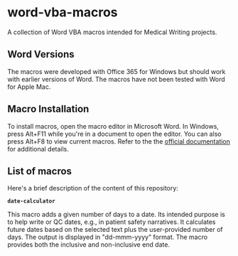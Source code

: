 # word-vba-macros
A collection of Word VBA macros intended for Medical Writing projects.

## Word Versions
The macros were developed with Office 365 for Windows but should work with earlier versions of Word. The macros have not been tested with Word for Apple Mac.

## Macro Installation
To install macros, open the macro editor in Microsoft Word. In Windows, press Alt+F11 while you're in a document to open the editor. You can also press Alt+F8 to view current macros. Refer to the the [official documentation](https://support.microsoft.com/en-us/office/create-or-run-a-macro-c6b99036-905c-49a6-818a-dfb98b7c3c9c) for additional details.

## List of macros
Here's a brief description of the content of this repository:

**`date-calculator`**

This macro adds a given number of days to a date. Its intended purpose is to help write or QC dates, e.g., in patient safety narratives. It calculates future dates based on the selected text plus the user-provided number of days. The output is displayed in "dd-mmm-yyyy" format. The macro provides both the inclusive and non-inclusive end date.


